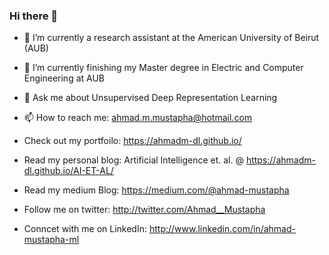 ### Hi there 👋

- 🔭 I’m currently a research assistant at the American University of Beirut (AUB)
- 🌱 I’m currently finishing my Master degree in Electric and Computer Engineering at AUB
- 💬 Ask me about Unsupervised Deep Representation Learning 
- 📫 How to reach me: ahmad.m.mustapha@hotmail.com

- Check out my portfoilo: https://ahmadm-dl.github.io/
- Read my personal blog: Artificial Intelligence et. al. @ https://ahmadm-dl.github.io/AI-ET-AL/
- Read my medium Blog: https://medium.com/@ahmad-mustapha
- Follow me on twitter: http://twitter.com/Ahmad__Mustapha
- Conncet with me on LinkedIn: http://www.linkedin.com/in/ahmad-mustapha-ml

